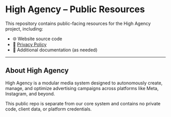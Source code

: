 # High Agency – Public Resources

This repository contains public-facing resources for the High Agency project, including:

- 🌐 Website source code
- 📄 [Privacy Policy](https://adrielvieira.github.io/high-agency-public/privacy-policy.html)
- 📘 Additional documentation (as needed)

---

## About High Agency

High Agency is a modular media system designed to autonomously create, manage, and optimize advertising campaigns across platforms like Meta, Instagram, and beyond.

This public repo is separate from our core system and contains no private code, client data, or platform credentials.
